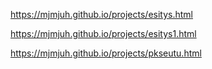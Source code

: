 https://mjmjuh.github.io/projects/esitys.html


https://mjmjuh.github.io/projects/esitys1.html

https://mjmjuh.github.io/projects/pkseutu.html
